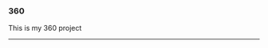 ### 360

This is my 360 project

<script src="//360.vizor.io/scripts/embed.js" data-vizorurl="https://360.vizor.io/embed/v/a0wjl" ></script>

***
